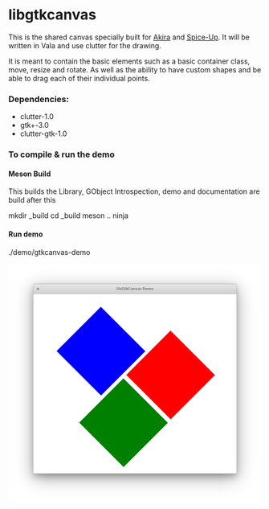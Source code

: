 # libgtkcanvas

This is the shared canvas specially built for [Akira](https://github.com/Alecaddd/Akira) and [Spice-Up](https://github.com/Philip-Scott/Spice-up). It will be written in Vala and use clutter for the drawing.

It is meant to contain the basic elements such as a basic container class, move, resize and rotate. As well as the ability to have custom shapes and be able to drag each of their individual points.

### Dependencies:

- clutter-1.0
- gtk+-3.0
- clutter-gtk-1.0

### To compile & run the demo

#### Meson Build

This builds the Library, GObject Introspection, demo and documentation are build after this

mkdir _build
cd _build
meson ..
ninja

#### Run demo

./demo/gtkcanvas-demo

<p align="center">
    <img src="demo/Screenshot.png" alt="Screenshot">
</p>
